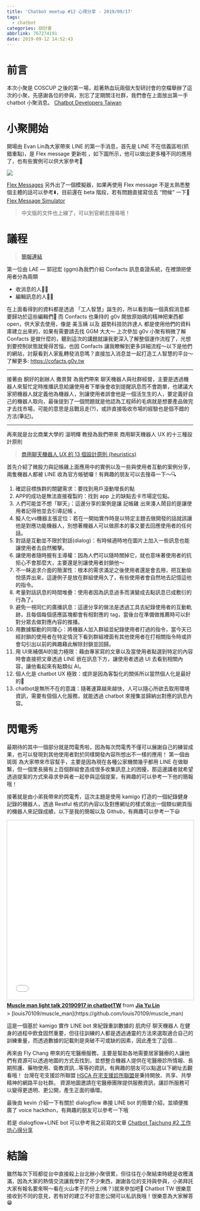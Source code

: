 ```yaml
---
title: 'Chatbot meetup #12 心得分享 - 2019/09/17'
tags:
  - chatbot
categories: 研討會
abbrlink: 767274191
date: 2019-09-12 14:52:43
---
```



# 前言
本次小聚是 COSCUP 之後的第一場，趁著熱血玩兩個大型研討會的空檔舉辦了這次的小聚，先感謝各位的參與，別忘了定期關注社群，我們會在上面放出第一手 chatbot 小聚消息。
[Chatbot Developers Taiwan](https://www.facebook.com/groups/chatbot.tw/?ref=bookmarks)

# 小聚開始
開場由 Evan Lin為大家帶來 LINE 的第一手消息，首先是 LINE 不在信義區啦(抓錯重點)，是 Flex message 更新啦 ，如下圖所示，他可以做出更多種不同的應用了，也有些實例可以供大家參考🎉

![](https://i.imgur.com/sxEd0Fd.png)

[Flex Messages](https://developers.line.biz/en/docs/messaging-api/using-flex-messages/?source=post_page-----65999085f029----------------------)
另外出了一個模擬器，如果再使用 Flex message 不是太熟悉整個主體的話可以參考⬇️，目前還在 beta 階段，若有問題直接寫信去 “問候“ 一下🤣
[Flex Message Simulator](https://developers.line.biz/console/fx/)
> 中文版的文件也上線了，可以到官網去搜尋哦！

# 議程

> [簡報連結](https://docs.google.com/presentation/d/1QS1Esc-kvPK2x-Ys1oS4ucWVQOOggcEUxbnj3V1vi_I/edit#slide=id.p)

第一位由 LAE — 郭冠宏 (ggm)為我們介紹 Confacts 訊息查證系統，在裡頭把使用者分為兩類

- 收消息的人🙋‍♂️
- 編輯訊息的人👨‍💻

在上面看得到的資料都是透過 「工人智慧」誕生的，所以看到每一個真假消息都要歸功於這些編輯們🎉
而 Confacts 也秉持的 g0v 開放原始碼的精神把東西都 open，供大家去使用，像是 美玉姨 以及 趨勢科技防詐達人 都是使用他們的資料庫建立出來的，如果有需要請去找 GGM 大大～
上次參加 g0v 小聚有稍微了解 Confacts 是做什麼的，聽到這次的講題就讓我更深入了解整個運作流程了，光想到要控制狀態就覺得苦惱，也因 Confacts 讓我瞭解到更多詳細流程～以下是他們的網站，討厭看到人家亂轉發消息嗎？直接加入消息並一起打造工人智慧的平台～
了解更多: https://cofacts.g0v.tw

---

接著由 酮好的創辦人 撒景賢 為我們帶來 聊天機器人與社群經營，主要是透過機器人來幫忙定時推播訊息給讓使用者下單後會收到提醒訊息而不會跑單，也建議大家把機器人就定義他為機器人，別讓使用者誤會他是一個活生生的人，要定義好自己的機器人取向，最後提到了一個問題就是他認為工程師的毛病就是想要產品做完才去找市場，可能的意思是且戰且走(?)，或許直接吸收市場的經驗也是個不錯的方法(筆記)。

---

再來就是台北商業大學的 溫明輝 教授為我們帶來 商用聊天機器人 UX 的十三種設計原則

> [商用聊天機器人 UX 的 13 個設計原則 (heuristics)](https://medium.com/uxerlab/13-heuristics-for-commercial-chatbot-ux-design-58c1aa191c77)

首先介紹了微股力與記帳雞上面應用中的實例以及一些與使用者互動的案例分享，兩隻機器人都被 LINE 收為官方帳號囉！有興趣的朋友可以去搜尋一下～🔍
1. 確認目標族群的關鍵需求：要找到用戶滾動增長的點
2. APP的成功是無法直接複製的：找到 app 上的缺點去卡市場定位點。
3. 人們可能並不想「聊天」：這邊分享的案例是讓 記帳雞 出來湊人鬧目的是讓使用者記得他並去引導記帳 。
4. 擬人化vs機器主張定位：若在一開始實作時是以特定主題去做開發的話就該讓他是對應功能機器人，別想著機器人可以做原本的事又要去回應使用者的任何話。
5. 對話是互動並不限於對話(dialog)：有時候適時地在圖片上加入一些訊息也能讓使用者去自然觸擊。
6. 讓使用者隨時握有主導權：因為人們可以隨時關掉它，就也意味著使用者的抗拒心不會那麼大，主要還是別讓使用者封鎖他～
7. 不一眛追求介面的簡潔性：根本的需求滿足之後使用者還是會去用，把互動愉悅感弄出來，這邊例子是放在群組使用久了，有些使用者會自然地去記憶這他的指令。
8. 考量對話訊息的時間堆疊：使用者因為訊息過多而演變成去點訊息已成敷衍的行為了。
9. 避免一視同仁的廣播訊息：這邊分享的做法是透過工具去紀錄使用者的互動軌跡，且每個每個感應區塊都會有相對應的 tag，當後台在準備做推薦時可以針對分眾去做對應內容的推播。
10. 用數據驅動的同理心：將機器人加入群組並紀錄使用者打過的指令，當今天已經封鎖的使用者在特定情況下看到群組裡面有其他使用者在打相關指令時或許會勾引出以前的興趣藉此解除封鎖並回歸。
11. 用 UI來補償AI的能力極限：藉由專家寫的文章以及當使用者點選到特定的內容時會直接把文章透過 LINE 嵌在訊息下方，讓使用者透過 UI 去看到相關內容，讓他看起來有點類似 AI。
12. 個人化是 chatbot UX 極致：或許是因為客製化的關係所以當然個人化是最好的🤣
13. chatbot是無所不在的意識：隨著運算越來越快，人可以隨心所欲去取用環境資訊，需要有個個人化服務，就能透過 chatbot 來搜集並歸納出對應的訊息內容。

# 閃電秀
最期待的其中一個部分就是閃電秀啦，因為每次閃電秀不僅可以展謝自己的練習成果，也可以發現到其他使用者對於同樣開發內容所想出不一樣的應用！
第一個由 斑斑 為大家帶來市容幫手，主要是因為現在各種公家機關幾乎都用 LINE 在做聯繫，但一個里長擁有上百個群組會造成很多收集訊息上的困擾，那這邊講者就希望透過提案的方式來尋求參與者一起參與這個提案，有興趣的可以參考一下他的簡報哦！

接著就是由小弟我帶來的閃電秀，這次主題是使用 kamigo 打造的一個紀錄健身記錄的機器人，透過 Restful 格式的內容以及對應網址的樣式做出一個類似網頁版的機器人來記錄成績，以下是我的簡報以及 Github，有興趣可以參考一下😃
<iframe src="//www.slideshare.net/slideshow/embed_code/key/jmxmRbp1QcYgHB" width="595" height="485" frameborder="0" marginwidth="0" marginheight="0" scrolling="no" style="border:1px solid #CCC; border-width:1px; margin-bottom:5px; max-width: 100%;" allowfullscreen> </iframe> <div style="margin-bottom:5px"> <strong> <a href="//www.slideshare.net/JiaYuLin6/muscle-man-light-talk-20190917-in-chatbottw" title="Muscle man light talk 20190917 in chatbotTW" target="_blank">Muscle man light talk 20190917 in chatbotTW</a> </strong> from <strong><a href="https://www.slideshare.net/JiaYuLin6" target="_blank">Jia Yu Lin</a></strong> </div>
> [louis70109/muscle_man](https://github.com/louis70109/muscle_man)

這是一個基於 kamigo 實作 LINE bot 來紀錄重訓數據的 肌肉仔 聊天機器人 在健身的過程中飲食固然重要，但往往訓練的人都是透過通靈的方法來選取適合自己的訓練重量，而透過數據的記載則是突破不可或缺的因素，因此產生了這個…

再來由 Fly Chang 帶來的在宅醫療服務，主要是幫助各地需要居家醫療的人讓他們有資源可以透過地圖的方式去找到，並想整合機器人提供在宅醫療診所情報、長期照護、藥物使用、衛教資訊…等等的資訊，有興趣的朋友可以點選以下網址去觀看哦！
台灣在宅支援診所聯盟
[HSCA 在宅支援診所聯盟](https://i.hsca.me/?source=post_page-----65999085f029----------------------)是秉持開放、共享、共學精神的網路平台社群。 資源地圖邀請在宅醫療團隊提供服務資訊，讓診所服務可以變得更透明、更公開，產生正面的循環。

最後由 kevin 介紹一下有關於 dialogflow 串接 LINE bot 的簡單介紹，並順便推廣了 voice hackthon，有興趣的朋友可以參考一下哦

若是 dialogflow+LINE bot 可以參考我之前寫的文章
[Chatbot Taichung #2 工作坊心得分享](https://medium.com/@nijia.lin/chatbot-taichung-2-%E5%B7%A5%E4%BD%9C%E5%9D%8A%E5%BF%83%E5%BE%97%E5%88%86%E4%BA%AB-bc964fdc07c3)

# 結論
雖然每次下班都從台中直接殺上台北辦小聚很累，但往往在小聚結束時總是收穫滿滿，因為大家的熱情交流讓我學到了不少東西，謝謝各位的支持與參與，小弟拜託大家有報名要來啊～看在火山孝子的份上(咦？)就來參加吧🙏
Chatbot TW 很樂意接收到不同的意見，若有好的建立不好意思公開可以私訊我哦！很樂意為大家解答😁